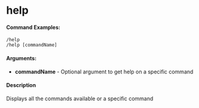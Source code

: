 # help

#### Command Examples:

```fix
/help
/help [commandName]
```

#### Arguments:

- **commandName** - Optional argument to get help on a specific command

#### Description

Displays all the commands available or a specific command
